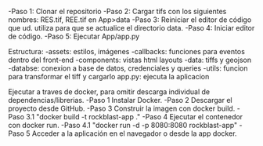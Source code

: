-Paso 1: Clonar el repositorio
-Paso 2: Cargar tifs con los siguientes nombres: RES.tif, REE.tif en App>data
-Paso 3: Reiniciar el editor de código que ud. utiliza para que se actualice el directorio data.
-Paso 4: Iniciar editor de código.
-Paso 5: Ejecutar App/app.py

Estructura:
-assets: estilos, imágenes
-callbacks: funciones para eventos dentro del front-end
-components: vistas html layouts
-data: tiffs y geojson
-databse: conexion a base de datos, credenciales y queries
-utils: funcion para transformar el tiff y cargarlo
app.py: ejecuta la aplicacion


Ejecutar a traves de docker, para omitir descarga individual de dependencias/librerias.
-Paso 1 Instalar Docker.
-Paso 2 Descargar el proyecto desde GitHub.
-Paso 3 Construir la imagen con docker build.
-Paso 3.1 "docker build -t rockblast-app ."
-Paso 4 Ejecutar el contenedor con docker run.
-Paso 4.1 "docker run -d -p 8080:8080 rockblast-app"
-Paso 5 Acceder a la aplicación en el navegador o desde la app docker.
